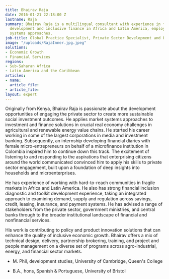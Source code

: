 ```yaml
---
title: Bhairav Raja
date: 2016-01-21 22:18:00 Z
lastname: Raja
summary: Bhairav Raja is a multilingual consultant with experience in financial sector
  development and inclusive finance in Africa and Latin America, employing market
  systems approaches.
job-title: Global Practice Specialist, Private Sector Development and Financial Services
image: "/uploads/RajaInner.jpg.jpeg"
solutions:
- Economic Growth
- Financial Services
regions:
- Sub-Saharan Africa
- Latin America and the Caribbean
articles:
- name: 
  article_file: 
- article_file: 
layout: expert
---
```


Originally from Kenya, Bhairav Raja is passionate about the development opportunities of engaging the private sector to create more sustainable social investment outcomes. He applies market systems approaches to investment and finance solutions in crucial real economy challenges in agricultural and renewable energy value chains. He started his career working in some of the largest corporations in media and investment banking. Subsequently, an internship developing financial diaries with female micro-entrepreneurs on behalf of a microfinance institution in Colombia inspired him to continue down this track. The excitement of listening to and responding to the aspirations that enterprising citizens around the world communicated convinced him to apply his skills to private sector engagement, built upon a foundation of deep insights into households and microenterprises.

He has experience of working with hard-to-reach communities in fragile markets in Africa and Latin America. He also has strong financial inclusion diagnostic and toolkit development experience, taking an integrated approach to examining demand, supply and regulation across savings, credit, leasing, insurance, and payment systems. He has advised a range of stakeholders from the private sector, government ministries, and central banks through to the broader institutional landscape of financial and nonfinancial services.

His work is contributing to policy and product innovation solutions that can enhance the quality of inclusive economic growth. Bhairav offers a mix of technical design, delivery, partnership brokering, training, and project and people management on a diverse set of programs across agro-industrial, energy, and financial sector markets.

* M. Phil, development studies, University of Cambridge, Queen's College

* B.A., hons, Spanish & Portuguese, University of Bristol